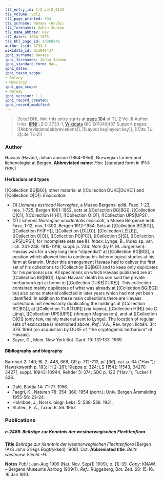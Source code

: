 ```yaml
---
tl2_entry_id: tl2_vol2_0122
tl2_volume: vol2
tl2_page_printed: 104
tl2_surname: Havaas (Havås)
tl2_forenames: Johan Jonson
tl2_name_abbrev: Hav.
tl2_dates: 1864-1956
tl2_bhl_page_id: 33068346
author_lsid: 3733-1
wikidata_id: Q11049437
ipni_surname: Havaas
ipni_forenames: Johan Jonson
ipni_standard_form: Hav.
ipni_dates: 
ipni_taxon_scope: 
- Botany
- Mycology
ipni_geo_scope: 
- Norway
ipni_version: 1.1
ipni_record_created: 
ipni_record_modified:
---
```


> [!cite] BHL link: this entry starts at [page 104](https://www.biodiversitylibrary.org/page/33068346) of TL-2 Vol. II
> Author links: [IPNI](https://www.ipni.org/a/3733-1) LSID 3733-1, [Wikidata](https://www.wikidata.org/wiki/Q11049437) QID Q11049437
> Support pages: [[Abbreviations|abbreviations]], [[Layout key|layout key]], [[Cite TL-2|cite TL-2]]

### Author

Havaas (Havås), Johan Jonson (1864-1956), Norwegian farmer and lichenologist at Bergen. 
**Abbreviated name**: *Hav.* \[standard form in IPNI: *Hav.*\]

#### Herbarium and types

[[Collection BG|BG]]; other material at [[Collection DUKE|DUKE]] and [[Collection O|O]].
*Exsiccatae*:
- (1) *Lichenes exsiccati Norvegiae*, a Museo Bergensi editi. Fasc. 1-23, nos. 1-725, Bergen 1901-1952, sets at [[Collection BG|BG]], [[Collection C|C]], [[Collection H|H]], [[Collection O|O]], [[Collection UPS|UPS]].
- (2) *Lichenes Norvegiae occidentalis exsiccati*, a Museo Bergense editi. Fasc. 1-12, nos. 1-300. Bergen 1912-1954. Sets at [[Collection BG|BG]], [[Collection FH|FH]], [[Collection LD|LD]], [[Collection LE|LE]], [[Collection O|O]], [[Collection PC|PC]], [[Collection S|S]], [[Collection UPS|UPS]]; for incomplete sets see IH. *Index*: Lynge, B., Index sp. var. lich. 241-248. 1915-1918; suppl. p. 234. *Note* (by P. M. Jorgensen): Havaas was for a very long time "stipendiat" at [[Collection BG|BG]], a position which allowed him to continue his lichenological studies at his farm at Granvin. Under this arrangement Havaas had to deliver the first set of his collections to [[Collection BG|BG]] and to keep only duplicates for his personal use. All specimens on which Havaas published are at [[Collection BG|BG]]. Upon Havaas' death his son sold the private herbarium kept at home to [[Collection DUKE|DUKE]]. This collection contained mainly duplicates of what was already at [[Collection BG|BG]] but also some material collected in later years which had not yet been identified. In addition to these main collections there are Havaas collections not necessarily duplicating the holdings at [[Collection BG|BG]], at [[Collection TUR|TUR]] (via Vainio), [[Collection H|H]] (via G. Lång), [[Collection UPS|UPS]] (through Magnusson), and at [[Collection O|O]] (only few, mainly material sent to Lynge). The location of regular sets of exsiccatae is mentioned above.
*Ref*.: V.A., Rev. bryol. lichén. 34: 376. 1966 (on acquisition by DUKE of "the cryptogamic herbarium" of Havaas).
- Sayre, G., Mem. New York Bot. Gard. 19: 131-133. 1969.

#### Bibliography and biography

Barnhart 2: 140; BL 2: 448, 666; GR p. 712-713, *pl*. \[*36*\], cat. p. 64 ("Hav."); Hawsksworth p. 183; IH 2: 261; Kleppa p. 324; LS 11542-11543, 34270-34271, suppl. 10943-10944; Rehder 5: 374; SBC p. 122 ("Hav."); Tucker 1: 326.
- Dahl, Blyttia 14: 71-77. 1956.
- Faegri, K., Naturen 78: 354-360. 1954 (portr.); Univ. Bergen Årsmelding 1955-56: 23-24.
- Holmboe, J., Norsk. biogr. Leks. 5: 538-539. 1931.
- Stafleu, F. A., Taxon 6: 56. 1957.

### Publications

##### n.2486. Beiträge zur Kenntnis der westnorwegischen Flechtenflora

**Title**
*Beiträge zur Kenntnis der westnorwegischen Flechtenflora* \[Bergen (A/S John Griegs Bogtrykkeri) 1909\]. Oct.
**Abbreviated title**: *Beitr. westnorw. Flecht.-Fl.*

**Notes**
*Publ*.: Jan-Aug 1909 (Nat. Nov. Sep(1) 1909), p. \[1\]-39. *Copy*: KNAW. – Bergens Museums Aarbog 1909(1).
*Ref*.: Rüggeberg, Bot. Zeit. 68: 15-16. 16 Jan 1910.

